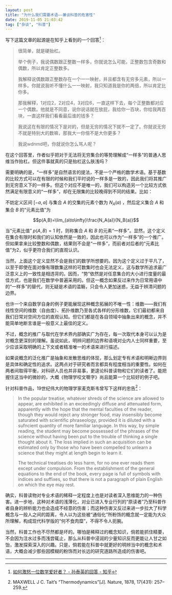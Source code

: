 ```yaml
---
layout: post
title: "为什么我们需要术语——兼谈科普的危害性"
date: 2019-11-05 21:03:42
tag: ["杂谈", "科普"]
---
```


写下这篇文章的起源是在知乎上看到的一个回答[^1]：

> 很简单，就是硬抬杠。
> 
> 举个例子，我说偶数跟正整数一样多，你就说怎么可能，正整数包含奇数和偶数，所以肯定正整数多。
> 
> 我解释说偶数跟正整数存在一个一一映射，并且都含有无穷多元素，所以一样多。你就说我听不懂什么一一映射，我只知道我是你的两倍，所以肯定比你多。
> 
> 那我解释，1对应2，2对应4，3对应6，一直这样下去，每个正整数都对应一个偶数。他就是不同意，说你说话就在放屁，我给你一百块，你给我两百块，一直这样我们看看最后谁的钱多？
> 
> 我说这在有限的情况下是对的，但是无穷的情况下就不一定了。你就说无穷不就是特别大的数嘛，那我大一你倍不是大你更多？
> 
> 我说wdnmd吧，你就说你怎么骂人呢？

在这个回答里，作者似乎把对于无法将无穷集合的等势理解成“一样多”的普通人思维当作抬杠。但这件事就真的只是抬杠这么肤浅吗？

<!--more-->

需要明确的是，“一样多”是自然语言的提法，不是一个严格的数学术语。基于基数的比较方式可以在有限的时候和我们平时说的一样多是一致的，因此我们将其推广到无穷意义下的一样多。但这个对应不是唯一的，我们可以构造另一个比较方式依然满足有限意义的“一样多”，却在无限集的比较晚得到不同的结果。比如：

不妨定义区间 $[-a,a]$ 与集合 $A$ 的交集的元素个数为 $N_A(a)$ ，然后定义集合 $A$ 和集合 $B$ 的“元素比值”为

$$p(A,B)=\lim_{a\to\infty}\frac{N_A(a)}{N_B(a)}$$

当“元素比值” $p(A,B)=1$ 时，则称集合 $A$ 和 $B$ 的元素“一样多”。显然，这个定义在集合有限时和我们的认知依然是一致的，因此也可以作为“一样多”的一个推广。但如果拿来比较整数和偶数，结果则不会是“一样多”，而前者对后者的“元素比值”为2，似乎更符合我们的直观认识。

当然，上面这个定义显然不会是我们的数学所想要的。因为这个定义过于平凡了，以至于即使在面对像有理数集这样的可数集时也会无法定义，这与数学所追求最广泛意义上的一致性是相违背的。因而，“势”依然是对任意集合的大小进行度量的最佳方式，也是我们在数学中普遍采用的。但这一概念如果反过来作为日常用语中的“一样多”的替代，则无疑是术语的滥觞，只会令人更加迷惑，无益于辨清问题的边界。

也许一个来自数学自身的例子更能展现这种概念拓展的不唯一性：维数——我们有线性空间的维数（自由度）、拓扑维数乃至各式各样的分形维数，它们最初都来自我们日常对空间方位的直观认知。但它们都是在各自领域中抽象出来的概念，并不能简单地断言谁是一般意义上最佳的定义。

不过，概念的推广与取代在学术界内部确实广为存在，每一次取代本身可以认为是对概念更深刻的理解。虽说如此，明辨问题的边界和语境对业内人士同样重要，至少应该采取明确的上下文或者精准唯一的术语来进行描述。

如果说概念的泛化推广是抽象和发散思维的体现，那么划定专有术语和明晰边界则是具体和确定性的追求。这两点对于研究者而言都具有程度相当的重要性。如何在两者间取得平衡，对科研人员也并非易事，更遑论科普读物和它们的读者了。能把握住这当中的微妙的，大概《物理学咬文嚼字》尚且能算一个比较好的例子吧。

针对科普作品，19世纪伟大的物理学家麦克斯韦曾写下这样的忠告[^2]：

> In the popular treatise, whatever shreds of the science are allowed to appear, are exhibited in an exceedingly diffuse and attenuated form, apparently with the hope that the mental faculties of the reader, though they would reject any stronger food, may insensibly become saturated with scientific phraseology, provided it is diluted with a sufncient quantity of more familiar language. In this way, by simple reading, the student may become possessed of the phrases of the science without having been put to the trouble of thinking a single thought about it. The loss implied in such an acquisition can be estimated only by those who have been compelled to unlearn a science that they might at length begin to learn it.
> 
> The technical treatises do less harm, for no one ever reads them except under compulsion. From the establishment of the general equations to the end of the book, every page is full of symbols with indices and suffixes, so that there is not a paragraph of plain English on which the eye may rest.

确实，科普读物对专业术语的稀释一定程度上也是对读者深入思维能力的一种伤害。进一步地，这种对术语的浅薄化，对业已进入专业行列的“原读者”乃至科普作者自身的辨析能力也会造成不经意的伤害；而这种伤害又反过来进一步拉大了科学概念与一般人之间的距离，令人以为这些被“通俗化”所粉饰的概念就一定能为大众所理解，构成现代科学版的“何不食肉糜”，不得不令人扼腕。

当然，科普工作也不尽然都是坏的。哪怕是稀释过的概念知识，倘若能抓住精要，不会因为注水过多而浅尝辄止，那么从科普中浸润的少量知识反而更能让人甘之如饴，激发探索深入的兴趣。只是，倘若能在科普中就更好的明辨当中的概念和术语，大概会减少那些因模糊的粉饰而对长远的研究道路所造成的伤害吧。

---

[^1]: [如何激怒一位数学爱好者？ - 孙泰英的回答 - 知乎](https://www.zhihu.com/question/338618946/answer/779204340)

[^2]: MAXWELL J C. Tait’s “Thermodynamics”[J]. Nature, 1878, 17(431): 257–259.
